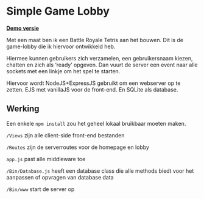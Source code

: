 # Simple Game Lobby
**[Demo versie](https://simple-game-lobby.herokuapp.com/)**

Met een maat ben ik een Battle Royale Tetris aan het bouwen. Dit is de game-lobby die ik hiervoor ontwikkeld heb. 

Hiermee kunnen gebruikers zich verzamelen, een gebruikersnaam kiezen, chatten en zich als ‘ready’ opgeven. Dan vuurt de server een event naar alle sockets met een linkje om het spel te starten.

Hiervoor wordt NodeJS+ExpressJS gebruikt om een webserver op te zetten. EJS met vanillaJS voor de front-end. En SQLite als database. 

## Werking
Een enkele `npm install` zou het geheel lokaal bruikbaar moeten maken.

`/Views` zijn alle client-side front-end bestanden

`/Routes` zijn de serverroutes voor de homepage en lobby

`app.js` past alle middleware toe

`/Bin/Database.js` heeft een database class die alle methods biedt voor het aanpassen of opvragen van database data

`/Bin/www` start de server op